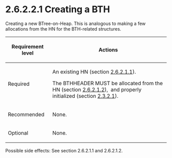 <html dir="LTR" xmlns:mshelp="http://msdn.microsoft.com/mshelp" xmlns:ddue="http://ddue.schemas.microsoft.com/authoring/2003/5" xmlns:xlink="http://www.w3.org/1999/xlink" xmlns:tool="http://www.microsoft.com/tooltip">
    <head>
        <meta http-equiv="Content-Type" content="text/html; CHARSET=utf-8"></meta>
        <meta name="save" content="history"></meta>
        <title>2.6.2.2.1 Creating a BTH</title>
        <xml>
            <mshelp:toctitle title="2.6.2.2.1 Creating a BTH"></mshelp:toctitle>
            <mshelp:rltitle title="[MS-PST]: Creating a BTH"></mshelp:rltitle>
            <mshelp:keyword index="A" term="bfb05b53-2091-49be-a9e1-1d2434f997ed"></mshelp:keyword>
            <mshelp:attr name="DCSext.ContentType" value="open specification"></mshelp:attr>
            <mshelp:attr name="AssetID" value="bfb05b53-2091-49be-a9e1-1d2434f997ed"></mshelp:attr>
            <mshelp:attr name="TopicType" value="kbRef"></mshelp:attr>
            <mshelp:attr name="DCSext.Title" value="[MS-PST]: Creating a BTH" />
        </xml>
    </head>
    <body>
        <div id="header">
            <h1 class="heading">2.6.2.2.1 Creating a BTH</h1>
        </div>
        <div id="mainSection">
            <div id="mainBody">
                <div id="allHistory" class="saveHistory"></div>
                <div id="sectionSection0" class="section" name="collapseableSection">
                    

<p>Creating a new BTree-on-Heap. This is analogous to making a
few allocations from the HN for the BTH-related structures.</p>

<table>
 <thead>
  <tr>
   <th>
   <p>Requirement level</p>
   </th>
   <th>
   <p><b><span>Actions</span></b></p>
   </th>
  </tr>
 </thead>
 <tr>
  <td>
  <p>Required</p>
  </td>
  <td>
  <p>An existing HN (section <a href="a29ef0f7-1a42-4483-a14c-c245d066e23a.htm">2.6.2.1.1</a>).</p>
  <p>The BTHHEADER MUST be allocated from the HN (section <a href="5b30032e-8cbc-4f03-a6bd-c21a7f1c54ea.htm">2.6.2.1.2</a>),  and
  properly initialized (section <a href="5a6ab19e-1f44-4def-ad64-7bd82d94bd78.htm">2.3.2.1</a>).</p>
  </td>
 </tr>
 <tr>
  <td>
  <p>Recommended</p>
  </td>
  <td>
  <p>None.</p>
  </td>
 </tr>
 <tr>
  <td>
  <p>Optional</p>
  </td>
  <td>
  <p>None.</p>
  </td>
 </tr>
</table>

<p>Possible side effects: See section 2.6.2.1.1 and 2.6.2.1.2.</p>
                </div>
            </div>
        </div>
    </body>
</html>